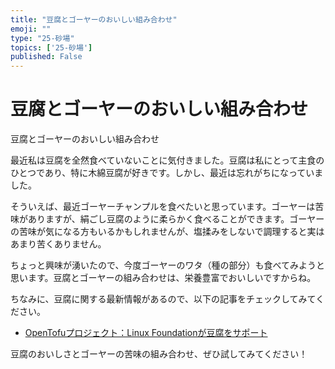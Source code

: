 ```yaml
---
title: "豆腐とゴーヤーのおいしい組み合わせ"
emoji: ""
type: "25-砂場"
topics: ['25-砂場']
published: False
---
```


# 豆腐とゴーヤーのおいしい組み合わせ

豆腐とゴーヤーのおいしい組み合わせ

最近私は豆腐を全然食べていないことに気付きました。豆腐は私にとって主食のひとつであり、特に木綿豆腐が好きです。しかし、最近は忘れがちになっていました。

そういえば、最近ゴーヤーチャンプルを食べたいと思っています。ゴーヤーは苦味がありますが、絹ごし豆腐のように柔らかく食べることができます。ゴーヤーの苦味が気になる方もいるかもしれませんが、塩揉みをしないで調理すると実はあまり苦くありません。

ちょっと興味が湧いたので、今度ゴーヤーのワタ（種の部分）も食べてみようと思います。豆腐とゴーヤーの組み合わせは、栄養豊富でおいしいですからね。

ちなみに、豆腐に関する最新情報があるので、以下の記事をチェックしてみてください。

- [OpenTofuプロジェクト：Linux Foundationが豆腐をサポート](https://gigazine.net/news/20230921-opentofu-linux-foundation-project/)

豆腐のおいしさとゴーヤーの苦味の組み合わせ、ぜひ試してみてください！
